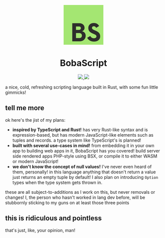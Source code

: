 <p align="center">
  <img src="./logo.svg" height="128" />
  <h1 align="center">BobaScript</h1>
</p>

<p align="center">
  <a href="https://github.com/sand-head/BobaScript/actions/workflows/ci.yml" target="_blank" rel="noopener noreferrer">
    <img src="https://img.shields.io/github/workflow/status/sand-head/BobaScript/CI?event=push&style=flat-square" />
  </a>
  <a href="https://open.vscode.dev/sand-head/BobaScript" target="_blank" rel="noopener noreferrer">
    <img src="https://img.shields.io/badge/open-in_Visual_Studio_Code-blue?logo=visualstudiocode&style=flat-square" />
  </a>
</p>

a nice, cold, refreshing scripting language built in Rust, with some fun little gimmicks!

## tell me more

ok here's the jist of my plans:

- **inspired by TypeScript and Rust!** has very Rust-like syntax and is expression-based, but has modern JavaScript-like elements such as tuples and records. a type system like TypeScript's is planned!
- **built with several use-cases in mind!** from embedding it in your own app to building web apps in it, BobaScript has you covered! build server side rendered apps PHP-style using BSX, or compile it to either WASM or modern JavaScript!
- **we don't know the concept of null values!** I've never even heard of them, personally! in this language anything that doesn't return a value just returns an empty tuple by default! I also plan on introducing `Option` types when the type system gets thrown in.

these are all subject-to-additions as I work on this, but never removals or changes! I, the person who hasn't worked in lang dev before, will be stubbornly sticking to my guns on at least those three points

## this is ridiculous and pointless

that's just, like, your opinion, man!
